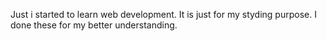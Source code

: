 Just i started to learn web development. It is just for my styding purpose. I done these for my better understanding.
